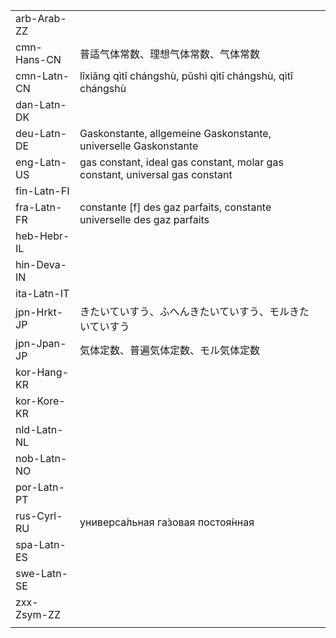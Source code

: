 | | | |
|-|-|-|
| arb-Arab-ZZ |  |  |
| cmn-Hans-CN | 普适气体常数、理想气体常数、气体常数 |  |
| cmn-Latn-CN | lǐxiǎng qìtǐ chángshù, pǔshì qìtī chángshù, qìtǐ chángshù |  |
| dan-Latn-DK |  |  |
| deu-Latn-DE | Gaskonstante, allgemeine Gaskonstante, universelle Gaskonstante |  |
| eng-Latn-US | gas constant, ideal gas constant, molar gas constant, universal gas constant |  |
| fin-Latn-FI |  |  |
| fra-Latn-FR | constante [f] des gaz parfaits, constante universelle des gaz parfaits |  |
| heb-Hebr-IL |  |  |
| hin-Deva-IN |  |  |
| ita-Latn-IT |  |  |
| jpn-Hrkt-JP | きたいていすう、ふへんきたいていすう、モルきたいていすう |  |
| jpn-Jpan-JP | 気体定数、普遍気体定数、モル気体定数 |  |
| kor-Hang-KR |  |  |
| kor-Kore-KR |  |  |
| nld-Latn-NL |  |  |
| nob-Latn-NO |  |  |
| por-Latn-PT |  |  |
| rus-Cyrl-RU | универса́льная га́зовая постоя́нная |  |
| spa-Latn-ES |  |  |
| swe-Latn-SE |  |  |
| zxx-Zsym-ZZ |  |  |
|  |  |  |